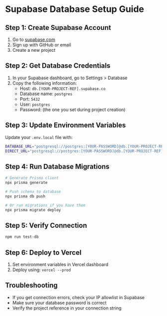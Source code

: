 # Supabase Database Setup Guide

## Step 1: Create Supabase Account
1. Go to [supabase.com](https://supabase.com)
2. Sign up with GitHub or email
3. Create a new project

## Step 2: Get Database Credentials
1. In your Supabase dashboard, go to Settings > Database
2. Copy the following information:
   - Host: `db.[YOUR-PROJECT-REF].supabase.co`
   - Database name: `postgres`
   - Port: `5432`
   - User: `postgres`
   - Password: (the one you set during project creation)

## Step 3: Update Environment Variables
Update your `.env.local` file with:
```bash
DATABASE_URL="postgresql://postgres:[YOUR-PASSWORD]@db.[YOUR-PROJECT-REF].supabase.co:5432/postgres"
DIRECT_URL="postgresql://postgres:[YOUR-PASSWORD]@db.[YOUR-PROJECT-REF].supabase.co:5432/postgres"
```

## Step 4: Run Database Migrations
```bash
# Generate Prisma client
npx prisma generate

# Push schema to database
npx prisma db push

# Or run migrations if you have them
npx prisma migrate deploy
```

## Step 5: Verify Connection
```bash
npm run test-db
```

## Step 6: Deploy to Vercel
1. Set environment variables in Vercel dashboard
2. Deploy using: `vercel --prod`

## Troubleshooting
- If you get connection errors, check your IP allowlist in Supabase
- Make sure your database password is correct
- Verify the project reference in your connection string

